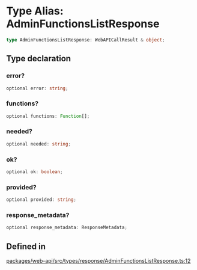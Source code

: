 # Type Alias: AdminFunctionsListResponse

```ts
type AdminFunctionsListResponse: WebAPICallResult & object;
```

## Type declaration

### error?

```ts
optional error: string;
```

### functions?

```ts
optional functions: Function[];
```

### needed?

```ts
optional needed: string;
```

### ok?

```ts
optional ok: boolean;
```

### provided?

```ts
optional provided: string;
```

### response\_metadata?

```ts
optional response_metadata: ResponseMetadata;
```

## Defined in

[packages/web-api/src/types/response/AdminFunctionsListResponse.ts:12](https://github.com/slackapi/node-slack-sdk/blob/c15385ef93ccdde9702f52f7d1f445999203d794/packages/web-api/src/types/response/AdminFunctionsListResponse.ts#L12)
